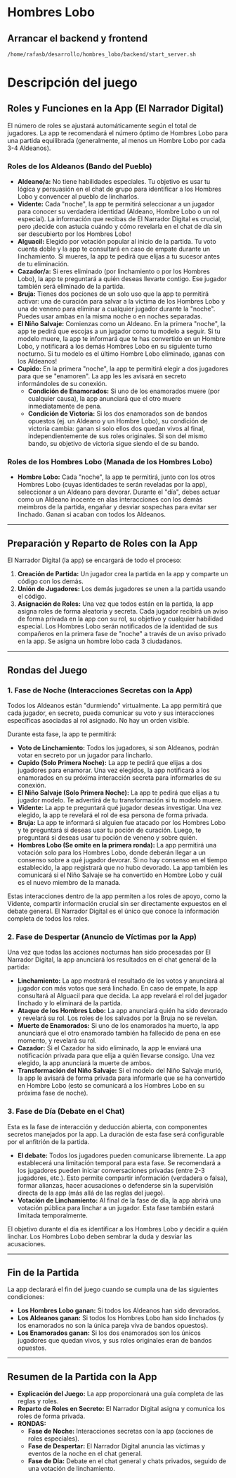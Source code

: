 # Hombres Lobo

## Arrancar el backend y frontend

```bash
/home/rafasb/desarrollo/hombres_lobo/backend/start_server.sh
```

# Descripción del juego

## Roles y Funciones en la App (El Narrador Digital)

El número de roles se ajustará automáticamente según el total de jugadores. La app te recomendará el número óptimo de Hombres Lobo para una partida equilibrada (generalmente, al menos un Hombre Lobo por cada 3-4 Aldeanos).

### Roles de los Aldeanos (Bando del Pueblo)

- **Aldeano/a:** No tiene habilidades especiales. Tu objetivo es usar tu lógica y persuasión en el chat de grupo para identificar a los Hombres Lobo y convencer al pueblo de lincharlos.
- **Vidente:** Cada "noche", la app te permitirá seleccionar a un jugador para conocer su verdadera identidad (Aldeano, Hombre Lobo o un rol especial). La información que recibas de El Narrador Digital es crucial, pero ¡decide con astucia cuándo y cómo revelarla en el chat de día sin ser descubierto por los Hombres Lobo!
- **Alguacil:** Elegido por votación popular al inicio de la partida. Tu voto cuenta doble y la app te consultará en caso de empate durante un linchamiento. Si mueres, la app te pedirá que elijas a tu sucesor antes de tu eliminación.
- **Cazador/a:** Si eres eliminado (por linchamiento o por los Hombres Lobo), la app te preguntará a quién deseas llevarte contigo. Ese jugador también será eliminado de la partida.
- **Bruja:** Tienes dos pociones de un solo uso que la app te permitirá activar: una de curación para salvar a la víctima de los Hombres Lobo y una de veneno para eliminar a cualquier jugador durante la "noche". Puedes usar ambas en la misma noche o en noches separadas.
- **El Niño Salvaje:** Comienzas como un Aldeano. En la primera "noche", la app te pedirá que escojas a un jugador como tu modelo a seguir. Si tu modelo muere, la app te informará que te has convertido en un Hombre Lobo, y notificará a los demás Hombres Lobo en su siguiente turno nocturno. Si tu modelo es el último Hombre Lobo eliminado, ¡ganas con los Aldeanos!
- **Cupido:** En la primera "noche", la app te permitirá elegir a dos jugadores para que se "enamoren". La app les les avisará en secreto informándoles de su conexión.
  - **Condición de Enamorados:** Si uno de los enamorados muere (por cualquier causa), la app anunciará que el otro muere inmediatamente de pena.
  - **Condición de Victoria:** Si los dos enamorados son de bandos opuestos (ej. un Aldeano y un Hombre Lobo), su condición de victoria cambia: ganan si solo ellos dos quedan vivos al final, independientemente de sus roles originales. Si son del mismo bando, su objetivo de victoria sigue siendo el de su bando.

### Roles de los Hombres Lobo (Manada de los Hombres Lobo)

- **Hombre Lobo:** Cada "noche", la app te permitirá, junto con los otros Hombres Lobo (cuyas identidades te serán reveladas por la app), seleccionar a un Aldeano para devorar. Durante el "día", debes actuar como un Aldeano inocente en alas interacciones con los demás meimbros de la partida, engañar y desviar sospechas para evitar ser linchado. Ganan si acaban con todos los Aldeanos.

---

## Preparación y Reparto de Roles con la App

El Narrador Digital (la app) se encargará de todo el proceso:

1. **Creación de Partida:** Un jugador crea la partida en la app y comparte un código con los demás.
2. **Unión de Jugadores:** Los demás jugadores se unen a la partida usando el código.
3. **Asignación de Roles:** Una vez que todos están en la partida, la app asigna roles de forma aleatoria y secreta. Cada jugador recibirá un aviso de forma privada en la app con su rol, su objetivo y cualquier habilidad especial. Los Hombres Lobo serán notificados de la identidad de sus compañeros en la primera fase de "noche" a través de un aviso privado en la app. Se asigna un hombre lobo cada 3 ciudadanos. 

---

## Rondas del Juego

### 1. Fase de Noche (Interacciones Secretas con la App)

Todos los Aldeanos están "durmiendo" virtualmente. La app permitirá que cada jugador, en secreto, pueda comunicar su voto y sus interacciones específicas asociadas al rol asignado. No hay un orden visible.

Durante esta fase, la app te permitirá:

- **Voto de Linchamiento:** Todos los jugadores, si son Aldeanos, podrán votar en secreto por un jugador para lincharlo.
- **Cupido (Solo Primera Noche):** La app te pedirá que elijas a dos jugadores para enamorar. Una vez elegidos, la app notificará a los enamorados en su próxima interacción secreta para informarles de su conexión.
- **El Niño Salvaje (Solo Primera Noche):** La app te pedirá que elijas a tu jugador modelo. Te advertirá de tu transformación si tu modelo muere.
- **Vidente:** La app te preguntará qué jugador deseas investigar. Una vez elegido, la app te revelará el rol de esa persona de forma privada.
- **Bruja:** La app te informará si alguien fue atacado por los Hombres Lobo y te preguntará si deseas usar tu poción de curación. Luego, te preguntará si deseas usar tu poción de veneno y sobre quién.
- **Hombres Lobo (Se omite en la primera ronda):** La app permitirá una votación solo para los Hombres Lobo, donde deberán llegar a un consenso sobre a qué jugador devorar. Si no hay consenso en el tiempo establecido, la app registrará que no hubo devorado. La app también les comunicará si el Niño Salvaje se ha convertido en Hombre Lobo y cuál es el nuevo miembro de la manada.

Estas interacciones dentro de la app permiten a los roles de apoyo, como la Vidente, compartir información crucial sin ser directamente expuestos en el debate general. El Narrador Digital es el único que conoce la información completa de todos los roles.

### 2. Fase de Despertar (Anuncio de Víctimas por la App)

Una vez que todas las acciones nocturnas han sido procesadas por El Narrador Digital, la app anunciará los resultados en el chat general de la partida:

- **Linchamiento:** La app mostrará el resultado de los votos y anunciará al jugador con más votos que será linchado. En caso de empate, la app consultará al Alguacil para que decida. La app revelará el rol del jugador linchado y lo eliminará de la partida.
- **Ataque de los Hombres Lobo:** La app anunciará quién ha sido devorado y revelará su rol. Los roles de los salvados por la Bruja no se revelan.
- **Muerte de Enamorados:** Si uno de los enamorados ha muerto, la app anunciará que el otro enamorado también ha fallecido de pena en ese momento, y revelará su rol.
- **Cazador:** Si el Cazador ha sido eliminado, la app le enviará una notificación privada para que elija a quién llevarse consigo. Una vez elegido, la app anunciará la muerte de ambos.
- **Transformación del Niño Salvaje:** Si el modelo del Niño Salvaje murió, la app le avisará de forma privada para informarle que se ha convertido en Hombre Lobo (esto se comunicará a los Hombres Lobo en su próxima fase de noche).

### 3. Fase de Día (Debate en el Chat)

Esta es la fase de interacción y deducción abierta, con componentes secretos manejados por la app. La duración de esta fase será configurable por el anfitrión de la partida.

- **El debate:** Todos los jugadores pueden comunicarse libremente. La app establecerá una limitación temporal para esta fase. Se recomendará a los jugadores pueden iniciar conversaciones privadas (entre 2-3 jugadores, etc.). Esto permite compartir información (verdadera o falsa), formar alianzas, hacer acusaciones o defenderse sin la supervisión directa de la app (más allá de las reglas del juego).
- **Votación de Linchamiento:** Al final de la fase de día, la app abrirá una votación pública para linchar a un jugador. Esta fase también estará limitada temporalmente.

El objetivo durante el día es identificar a los Hombres Lobo y decidir a quién linchar. Los Hombres Lobo deben sembrar la duda y desviar las acusaciones.

---

## Fin de la Partida

La app declarará el fin del juego cuando se cumpla una de las siguientes condiciones:

- **Los Hombres Lobo ganan:** Si todos los Aldeanos han sido devorados.
- **Los Aldeanos ganan:** Si todos los Hombres Lobo han sido linchados (y los enamorados no son la única pareja viva de bandos opuestos).
- **Los Enamorados ganan:** Si los dos enamorados son los únicos jugadores que quedan vivos, y sus roles originales eran de bandos opuestos.

---

## Resumen de la Partida con la App

- **Explicación del Juego:** La app proporcionará una guía completa de las reglas y roles.
- **Reparto de Roles en Secreto:** El Narrador Digital asigna y comunica los roles de forma privada.
- **RONDAS:**
  - **Fase de Noche:** Interacciones secretas con la app (acciones de roles especiales).
  - **Fase de Despertar:** El Narrador Digital anuncia las víctimas y eventos de la noche en el chat general.
  - **Fase de Día:** Debate en el chat general y chats privados, seguido de una votación de linchamiento.

